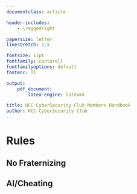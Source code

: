 ```yaml
---
documentclass: article

header-includes:
    - \raggedright

papersize: letter
linestretch: 1.5

fontsize: 11pt
fontfamily: cantarell
fontfamilyoptions: default
fontenc: T1

output:
    pdf_document:
        latex-engine: latexmk

title: HCC CyberSecurity Club Members Handbook
author: HCC CyberSecurity Club
...
```


# Rules

## No Fraternizing
## AI/Cheating
